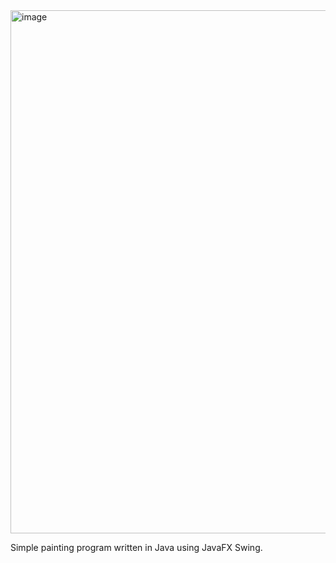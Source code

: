 <img width="1308" height="837" alt="image" src="https://github.com/user-attachments/assets/e262246e-0649-482f-9651-6245449ef480" />

Simple painting program written in Java using JavaFX Swing.
